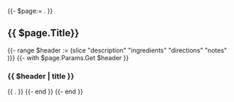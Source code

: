 {{- $page:= . }}
## {{ $page.Title}}

{{- range $header := (slice "description" "ingredients" "directions" "notes" )}}
{{- with $page.Params.Get $header }}

### {{ $header | title }}

{{ . }}
{{- end }}
{{- end }}

